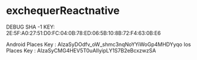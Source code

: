 # exchequerReactnative

DEBUG SHA -1 KEY: 2E:5F:A0:27:51:D0:FC:04:0B:78:ED:06:5B:10:8B:72:F4:63:0B:E6

Android Places Key : AIzaSyDOdfv_oW_shmc3nqNoYYiWoGp4MHDYyqo
Ios Places Key : AIzaSyCMG4HEV5T0uAIIyipLY1S7B2eBcxzwzSA
